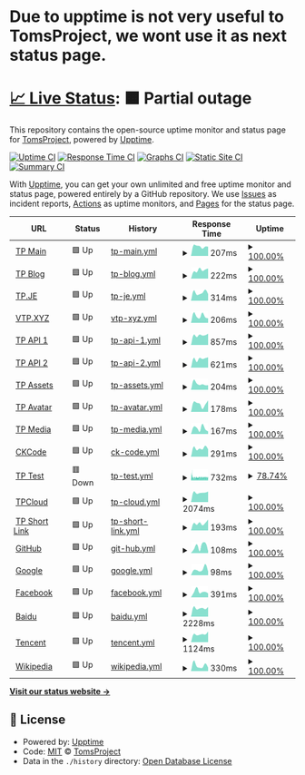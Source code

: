 # Due to upptime is not very useful to TomsProject, we wont use it as next status page.

# [📈 Live Status](https://tp-uptime.vercel.app): <!--live status--> **🟧 Partial outage**

This repository contains the open-source uptime monitor and status page for [TomsProject](https://www.projectoms.com/), powered by [Upptime](https://github.com/upptime/upptime).

[![Uptime CI](https://github.com/TomsProject/uptime/workflows/Uptime%20CI/badge.svg)](https://github.com/TomsProject/uptime/actions?query=workflow%3A%22Uptime+CI%22)
[![Response Time CI](https://github.com/TomsProject/uptime/workflows/Response%20Time%20CI/badge.svg)](https://github.com/TomsProject/uptime/actions?query=workflow%3A%22Response+Time+CI%22)
[![Graphs CI](https://github.com/TomsProject/uptime/workflows/Graphs%20CI/badge.svg)](https://github.com/TomsProject/uptime/actions?query=workflow%3A%22Graphs+CI%22)
[![Static Site CI](https://github.com/TomsProject/uptime/workflows/Static%20Site%20CI/badge.svg)](https://github.com/TomsProject/uptime/actions?query=workflow%3A%22Static+Site+CI%22)
[![Summary CI](https://github.com/TomsProject/uptime/workflows/Summary%20CI/badge.svg)](https://github.com/TomsProject/uptime/actions?query=workflow%3A%22Summary+CI%22)

With [Upptime](https://upptime.js.org), you can get your own unlimited and free uptime monitor and status page, powered entirely by a GitHub repository. We use [Issues](https://github.com/TomsProject/uptime/issues) as incident reports, [Actions](https://github.com/TomsProject/uptime/actions) as uptime monitors, and [Pages](https://tp-uptime.vercel.app) for the status page.

<!--start: status pages-->
<!-- This summary is generated by Upptime (https://github.com/upptime/upptime) -->
<!-- Do not edit this manually, your changes will be overwritten -->
<!-- prettier-ignore -->
| URL | Status | History | Response Time | Uptime |
| --- | ------ | ------- | ------------- | ------ |
| <img alt="" src="https://icons.duckduckgo.com/ip3/www.projectoms.com.ico" height="13"> [TP Main](https://www.projectoms.com/pc/) | 🟩 Up | [tp-main.yml](https://github.com/xprc/uptime/commits/HEAD/history/tp-main.yml) | <details><summary><img alt="Response time graph" src="./graphs/tp-main/response-time-week.png" height="20"> 207ms</summary><br><a href="https://tp-uptime.vercel.app/history/tp-main"><img alt="Response time 210" src="https://img.shields.io/endpoint?url=https%3A%2F%2Fraw.githubusercontent.com%2Fxprc%2Fuptime%2FHEAD%2Fapi%2Ftp-main%2Fresponse-time.json"></a><br><a href="https://tp-uptime.vercel.app/history/tp-main"><img alt="24-hour response time 201" src="https://img.shields.io/endpoint?url=https%3A%2F%2Fraw.githubusercontent.com%2Fxprc%2Fuptime%2FHEAD%2Fapi%2Ftp-main%2Fresponse-time-day.json"></a><br><a href="https://tp-uptime.vercel.app/history/tp-main"><img alt="7-day response time 207" src="https://img.shields.io/endpoint?url=https%3A%2F%2Fraw.githubusercontent.com%2Fxprc%2Fuptime%2FHEAD%2Fapi%2Ftp-main%2Fresponse-time-week.json"></a><br><a href="https://tp-uptime.vercel.app/history/tp-main"><img alt="30-day response time 234" src="https://img.shields.io/endpoint?url=https%3A%2F%2Fraw.githubusercontent.com%2Fxprc%2Fuptime%2FHEAD%2Fapi%2Ftp-main%2Fresponse-time-month.json"></a><br><a href="https://tp-uptime.vercel.app/history/tp-main"><img alt="1-year response time 217" src="https://img.shields.io/endpoint?url=https%3A%2F%2Fraw.githubusercontent.com%2Fxprc%2Fuptime%2FHEAD%2Fapi%2Ftp-main%2Fresponse-time-year.json"></a></details> | <details><summary><a href="https://tp-uptime.vercel.app/history/tp-main">100.00%</a></summary><a href="https://tp-uptime.vercel.app/history/tp-main"><img alt="All-time uptime 99.57%" src="https://img.shields.io/endpoint?url=https%3A%2F%2Fraw.githubusercontent.com%2Fxprc%2Fuptime%2FHEAD%2Fapi%2Ftp-main%2Fuptime.json"></a><br><a href="https://tp-uptime.vercel.app/history/tp-main"><img alt="24-hour uptime 100.00%" src="https://img.shields.io/endpoint?url=https%3A%2F%2Fraw.githubusercontent.com%2Fxprc%2Fuptime%2FHEAD%2Fapi%2Ftp-main%2Fuptime-day.json"></a><br><a href="https://tp-uptime.vercel.app/history/tp-main"><img alt="7-day uptime 100.00%" src="https://img.shields.io/endpoint?url=https%3A%2F%2Fraw.githubusercontent.com%2Fxprc%2Fuptime%2FHEAD%2Fapi%2Ftp-main%2Fuptime-week.json"></a><br><a href="https://tp-uptime.vercel.app/history/tp-main"><img alt="30-day uptime 100.00%" src="https://img.shields.io/endpoint?url=https%3A%2F%2Fraw.githubusercontent.com%2Fxprc%2Fuptime%2FHEAD%2Fapi%2Ftp-main%2Fuptime-month.json"></a><br><a href="https://tp-uptime.vercel.app/history/tp-main"><img alt="1-year uptime 98.80%" src="https://img.shields.io/endpoint?url=https%3A%2F%2Fraw.githubusercontent.com%2Fxprc%2Fuptime%2FHEAD%2Fapi%2Ftp-main%2Fuptime-year.json"></a></details>
| <img alt="" src="https://icons.duckduckgo.com/ip3/blog.projectoms.com.ico" height="13"> [TP Blog](https://blog.projectoms.com/) | 🟩 Up | [tp-blog.yml](https://github.com/xprc/uptime/commits/HEAD/history/tp-blog.yml) | <details><summary><img alt="Response time graph" src="./graphs/tp-blog/response-time-week.png" height="20"> 222ms</summary><br><a href="https://tp-uptime.vercel.app/history/tp-blog"><img alt="Response time 208" src="https://img.shields.io/endpoint?url=https%3A%2F%2Fraw.githubusercontent.com%2Fxprc%2Fuptime%2FHEAD%2Fapi%2Ftp-blog%2Fresponse-time.json"></a><br><a href="https://tp-uptime.vercel.app/history/tp-blog"><img alt="24-hour response time 264" src="https://img.shields.io/endpoint?url=https%3A%2F%2Fraw.githubusercontent.com%2Fxprc%2Fuptime%2FHEAD%2Fapi%2Ftp-blog%2Fresponse-time-day.json"></a><br><a href="https://tp-uptime.vercel.app/history/tp-blog"><img alt="7-day response time 222" src="https://img.shields.io/endpoint?url=https%3A%2F%2Fraw.githubusercontent.com%2Fxprc%2Fuptime%2FHEAD%2Fapi%2Ftp-blog%2Fresponse-time-week.json"></a><br><a href="https://tp-uptime.vercel.app/history/tp-blog"><img alt="30-day response time 241" src="https://img.shields.io/endpoint?url=https%3A%2F%2Fraw.githubusercontent.com%2Fxprc%2Fuptime%2FHEAD%2Fapi%2Ftp-blog%2Fresponse-time-month.json"></a><br><a href="https://tp-uptime.vercel.app/history/tp-blog"><img alt="1-year response time 214" src="https://img.shields.io/endpoint?url=https%3A%2F%2Fraw.githubusercontent.com%2Fxprc%2Fuptime%2FHEAD%2Fapi%2Ftp-blog%2Fresponse-time-year.json"></a></details> | <details><summary><a href="https://tp-uptime.vercel.app/history/tp-blog">100.00%</a></summary><a href="https://tp-uptime.vercel.app/history/tp-blog"><img alt="All-time uptime 99.57%" src="https://img.shields.io/endpoint?url=https%3A%2F%2Fraw.githubusercontent.com%2Fxprc%2Fuptime%2FHEAD%2Fapi%2Ftp-blog%2Fuptime.json"></a><br><a href="https://tp-uptime.vercel.app/history/tp-blog"><img alt="24-hour uptime 100.00%" src="https://img.shields.io/endpoint?url=https%3A%2F%2Fraw.githubusercontent.com%2Fxprc%2Fuptime%2FHEAD%2Fapi%2Ftp-blog%2Fuptime-day.json"></a><br><a href="https://tp-uptime.vercel.app/history/tp-blog"><img alt="7-day uptime 100.00%" src="https://img.shields.io/endpoint?url=https%3A%2F%2Fraw.githubusercontent.com%2Fxprc%2Fuptime%2FHEAD%2Fapi%2Ftp-blog%2Fuptime-week.json"></a><br><a href="https://tp-uptime.vercel.app/history/tp-blog"><img alt="30-day uptime 100.00%" src="https://img.shields.io/endpoint?url=https%3A%2F%2Fraw.githubusercontent.com%2Fxprc%2Fuptime%2FHEAD%2Fapi%2Ftp-blog%2Fuptime-month.json"></a><br><a href="https://tp-uptime.vercel.app/history/tp-blog"><img alt="1-year uptime 98.80%" src="https://img.shields.io/endpoint?url=https%3A%2F%2Fraw.githubusercontent.com%2Fxprc%2Fuptime%2FHEAD%2Fapi%2Ftp-blog%2Fuptime-year.json"></a></details>
| <img alt="" src="https://icons.duckduckgo.com/ip3/tp.je.ico" height="13"> [TP.JE](https://tp.je/) | 🟩 Up | [tp-je.yml](https://github.com/xprc/uptime/commits/HEAD/history/tp-je.yml) | <details><summary><img alt="Response time graph" src="./graphs/tp-je/response-time-week.png" height="20"> 314ms</summary><br><a href="https://tp-uptime.vercel.app/history/tp-je"><img alt="Response time 259" src="https://img.shields.io/endpoint?url=https%3A%2F%2Fraw.githubusercontent.com%2Fxprc%2Fuptime%2FHEAD%2Fapi%2Ftp-je%2Fresponse-time.json"></a><br><a href="https://tp-uptime.vercel.app/history/tp-je"><img alt="24-hour response time 260" src="https://img.shields.io/endpoint?url=https%3A%2F%2Fraw.githubusercontent.com%2Fxprc%2Fuptime%2FHEAD%2Fapi%2Ftp-je%2Fresponse-time-day.json"></a><br><a href="https://tp-uptime.vercel.app/history/tp-je"><img alt="7-day response time 314" src="https://img.shields.io/endpoint?url=https%3A%2F%2Fraw.githubusercontent.com%2Fxprc%2Fuptime%2FHEAD%2Fapi%2Ftp-je%2Fresponse-time-week.json"></a><br><a href="https://tp-uptime.vercel.app/history/tp-je"><img alt="30-day response time 288" src="https://img.shields.io/endpoint?url=https%3A%2F%2Fraw.githubusercontent.com%2Fxprc%2Fuptime%2FHEAD%2Fapi%2Ftp-je%2Fresponse-time-month.json"></a><br><a href="https://tp-uptime.vercel.app/history/tp-je"><img alt="1-year response time 258" src="https://img.shields.io/endpoint?url=https%3A%2F%2Fraw.githubusercontent.com%2Fxprc%2Fuptime%2FHEAD%2Fapi%2Ftp-je%2Fresponse-time-year.json"></a></details> | <details><summary><a href="https://tp-uptime.vercel.app/history/tp-je">100.00%</a></summary><a href="https://tp-uptime.vercel.app/history/tp-je"><img alt="All-time uptime 97.05%" src="https://img.shields.io/endpoint?url=https%3A%2F%2Fraw.githubusercontent.com%2Fxprc%2Fuptime%2FHEAD%2Fapi%2Ftp-je%2Fuptime.json"></a><br><a href="https://tp-uptime.vercel.app/history/tp-je"><img alt="24-hour uptime 100.00%" src="https://img.shields.io/endpoint?url=https%3A%2F%2Fraw.githubusercontent.com%2Fxprc%2Fuptime%2FHEAD%2Fapi%2Ftp-je%2Fuptime-day.json"></a><br><a href="https://tp-uptime.vercel.app/history/tp-je"><img alt="7-day uptime 100.00%" src="https://img.shields.io/endpoint?url=https%3A%2F%2Fraw.githubusercontent.com%2Fxprc%2Fuptime%2FHEAD%2Fapi%2Ftp-je%2Fuptime-week.json"></a><br><a href="https://tp-uptime.vercel.app/history/tp-je"><img alt="30-day uptime 100.00%" src="https://img.shields.io/endpoint?url=https%3A%2F%2Fraw.githubusercontent.com%2Fxprc%2Fuptime%2FHEAD%2Fapi%2Ftp-je%2Fuptime-month.json"></a><br><a href="https://tp-uptime.vercel.app/history/tp-je"><img alt="1-year uptime 90.33%" src="https://img.shields.io/endpoint?url=https%3A%2F%2Fraw.githubusercontent.com%2Fxprc%2Fuptime%2FHEAD%2Fapi%2Ftp-je%2Fuptime-year.json"></a></details>
| <img alt="" src="https://icons.duckduckgo.com/ip3/vtp.xyz.ico" height="13"> [VTP.XYZ](https://vtp.xyz/) | 🟩 Up | [vtp-xyz.yml](https://github.com/xprc/uptime/commits/HEAD/history/vtp-xyz.yml) | <details><summary><img alt="Response time graph" src="./graphs/vtp-xyz/response-time-week.png" height="20"> 206ms</summary><br><a href="https://tp-uptime.vercel.app/history/vtp-xyz"><img alt="Response time 190" src="https://img.shields.io/endpoint?url=https%3A%2F%2Fraw.githubusercontent.com%2Fxprc%2Fuptime%2FHEAD%2Fapi%2Fvtp-xyz%2Fresponse-time.json"></a><br><a href="https://tp-uptime.vercel.app/history/vtp-xyz"><img alt="24-hour response time 134" src="https://img.shields.io/endpoint?url=https%3A%2F%2Fraw.githubusercontent.com%2Fxprc%2Fuptime%2FHEAD%2Fapi%2Fvtp-xyz%2Fresponse-time-day.json"></a><br><a href="https://tp-uptime.vercel.app/history/vtp-xyz"><img alt="7-day response time 206" src="https://img.shields.io/endpoint?url=https%3A%2F%2Fraw.githubusercontent.com%2Fxprc%2Fuptime%2FHEAD%2Fapi%2Fvtp-xyz%2Fresponse-time-week.json"></a><br><a href="https://tp-uptime.vercel.app/history/vtp-xyz"><img alt="30-day response time 216" src="https://img.shields.io/endpoint?url=https%3A%2F%2Fraw.githubusercontent.com%2Fxprc%2Fuptime%2FHEAD%2Fapi%2Fvtp-xyz%2Fresponse-time-month.json"></a><br><a href="https://tp-uptime.vercel.app/history/vtp-xyz"><img alt="1-year response time 196" src="https://img.shields.io/endpoint?url=https%3A%2F%2Fraw.githubusercontent.com%2Fxprc%2Fuptime%2FHEAD%2Fapi%2Fvtp-xyz%2Fresponse-time-year.json"></a></details> | <details><summary><a href="https://tp-uptime.vercel.app/history/vtp-xyz">100.00%</a></summary><a href="https://tp-uptime.vercel.app/history/vtp-xyz"><img alt="All-time uptime 99.80%" src="https://img.shields.io/endpoint?url=https%3A%2F%2Fraw.githubusercontent.com%2Fxprc%2Fuptime%2FHEAD%2Fapi%2Fvtp-xyz%2Fuptime.json"></a><br><a href="https://tp-uptime.vercel.app/history/vtp-xyz"><img alt="24-hour uptime 100.00%" src="https://img.shields.io/endpoint?url=https%3A%2F%2Fraw.githubusercontent.com%2Fxprc%2Fuptime%2FHEAD%2Fapi%2Fvtp-xyz%2Fuptime-day.json"></a><br><a href="https://tp-uptime.vercel.app/history/vtp-xyz"><img alt="7-day uptime 100.00%" src="https://img.shields.io/endpoint?url=https%3A%2F%2Fraw.githubusercontent.com%2Fxprc%2Fuptime%2FHEAD%2Fapi%2Fvtp-xyz%2Fuptime-week.json"></a><br><a href="https://tp-uptime.vercel.app/history/vtp-xyz"><img alt="30-day uptime 100.00%" src="https://img.shields.io/endpoint?url=https%3A%2F%2Fraw.githubusercontent.com%2Fxprc%2Fuptime%2FHEAD%2Fapi%2Fvtp-xyz%2Fuptime-month.json"></a><br><a href="https://tp-uptime.vercel.app/history/vtp-xyz"><img alt="1-year uptime 99.91%" src="https://img.shields.io/endpoint?url=https%3A%2F%2Fraw.githubusercontent.com%2Fxprc%2Fuptime%2FHEAD%2Fapi%2Fvtp-xyz%2Fuptime-year.json"></a></details>
| <img alt="" src="https://icons.duckduckgo.com/ip3/api.projectoms.com.ico" height="13"> [TP API 1](https://api.projectoms.com/time) | 🟩 Up | [tp-api-1.yml](https://github.com/xprc/uptime/commits/HEAD/history/tp-api-1.yml) | <details><summary><img alt="Response time graph" src="./graphs/tp-api-1/response-time-week.png" height="20"> 857ms</summary><br><a href="https://tp-uptime.vercel.app/history/tp-api-1"><img alt="Response time 839" src="https://img.shields.io/endpoint?url=https%3A%2F%2Fraw.githubusercontent.com%2Fxprc%2Fuptime%2FHEAD%2Fapi%2Ftp-api-1%2Fresponse-time.json"></a><br><a href="https://tp-uptime.vercel.app/history/tp-api-1"><img alt="24-hour response time 982" src="https://img.shields.io/endpoint?url=https%3A%2F%2Fraw.githubusercontent.com%2Fxprc%2Fuptime%2FHEAD%2Fapi%2Ftp-api-1%2Fresponse-time-day.json"></a><br><a href="https://tp-uptime.vercel.app/history/tp-api-1"><img alt="7-day response time 857" src="https://img.shields.io/endpoint?url=https%3A%2F%2Fraw.githubusercontent.com%2Fxprc%2Fuptime%2FHEAD%2Fapi%2Ftp-api-1%2Fresponse-time-week.json"></a><br><a href="https://tp-uptime.vercel.app/history/tp-api-1"><img alt="30-day response time 877" src="https://img.shields.io/endpoint?url=https%3A%2F%2Fraw.githubusercontent.com%2Fxprc%2Fuptime%2FHEAD%2Fapi%2Ftp-api-1%2Fresponse-time-month.json"></a><br><a href="https://tp-uptime.vercel.app/history/tp-api-1"><img alt="1-year response time 837" src="https://img.shields.io/endpoint?url=https%3A%2F%2Fraw.githubusercontent.com%2Fxprc%2Fuptime%2FHEAD%2Fapi%2Ftp-api-1%2Fresponse-time-year.json"></a></details> | <details><summary><a href="https://tp-uptime.vercel.app/history/tp-api-1">100.00%</a></summary><a href="https://tp-uptime.vercel.app/history/tp-api-1"><img alt="All-time uptime 99.38%" src="https://img.shields.io/endpoint?url=https%3A%2F%2Fraw.githubusercontent.com%2Fxprc%2Fuptime%2FHEAD%2Fapi%2Ftp-api-1%2Fuptime.json"></a><br><a href="https://tp-uptime.vercel.app/history/tp-api-1"><img alt="24-hour uptime 100.00%" src="https://img.shields.io/endpoint?url=https%3A%2F%2Fraw.githubusercontent.com%2Fxprc%2Fuptime%2FHEAD%2Fapi%2Ftp-api-1%2Fuptime-day.json"></a><br><a href="https://tp-uptime.vercel.app/history/tp-api-1"><img alt="7-day uptime 100.00%" src="https://img.shields.io/endpoint?url=https%3A%2F%2Fraw.githubusercontent.com%2Fxprc%2Fuptime%2FHEAD%2Fapi%2Ftp-api-1%2Fuptime-week.json"></a><br><a href="https://tp-uptime.vercel.app/history/tp-api-1"><img alt="30-day uptime 100.00%" src="https://img.shields.io/endpoint?url=https%3A%2F%2Fraw.githubusercontent.com%2Fxprc%2Fuptime%2FHEAD%2Fapi%2Ftp-api-1%2Fuptime-month.json"></a><br><a href="https://tp-uptime.vercel.app/history/tp-api-1"><img alt="1-year uptime 98.77%" src="https://img.shields.io/endpoint?url=https%3A%2F%2Fraw.githubusercontent.com%2Fxprc%2Fuptime%2FHEAD%2Fapi%2Ftp-api-1%2Fuptime-year.json"></a></details>
| <img alt="" src="https://icons.duckduckgo.com/ip3/api1.projectoms.com.ico" height="13"> [TP API 2](https://api1.projectoms.com/time) | 🟩 Up | [tp-api-2.yml](https://github.com/xprc/uptime/commits/HEAD/history/tp-api-2.yml) | <details><summary><img alt="Response time graph" src="./graphs/tp-api-2/response-time-week.png" height="20"> 621ms</summary><br><a href="https://tp-uptime.vercel.app/history/tp-api-2"><img alt="Response time 617" src="https://img.shields.io/endpoint?url=https%3A%2F%2Fraw.githubusercontent.com%2Fxprc%2Fuptime%2FHEAD%2Fapi%2Ftp-api-2%2Fresponse-time.json"></a><br><a href="https://tp-uptime.vercel.app/history/tp-api-2"><img alt="24-hour response time 721" src="https://img.shields.io/endpoint?url=https%3A%2F%2Fraw.githubusercontent.com%2Fxprc%2Fuptime%2FHEAD%2Fapi%2Ftp-api-2%2Fresponse-time-day.json"></a><br><a href="https://tp-uptime.vercel.app/history/tp-api-2"><img alt="7-day response time 621" src="https://img.shields.io/endpoint?url=https%3A%2F%2Fraw.githubusercontent.com%2Fxprc%2Fuptime%2FHEAD%2Fapi%2Ftp-api-2%2Fresponse-time-week.json"></a><br><a href="https://tp-uptime.vercel.app/history/tp-api-2"><img alt="30-day response time 638" src="https://img.shields.io/endpoint?url=https%3A%2F%2Fraw.githubusercontent.com%2Fxprc%2Fuptime%2FHEAD%2Fapi%2Ftp-api-2%2Fresponse-time-month.json"></a><br><a href="https://tp-uptime.vercel.app/history/tp-api-2"><img alt="1-year response time 620" src="https://img.shields.io/endpoint?url=https%3A%2F%2Fraw.githubusercontent.com%2Fxprc%2Fuptime%2FHEAD%2Fapi%2Ftp-api-2%2Fresponse-time-year.json"></a></details> | <details><summary><a href="https://tp-uptime.vercel.app/history/tp-api-2">100.00%</a></summary><a href="https://tp-uptime.vercel.app/history/tp-api-2"><img alt="All-time uptime 99.52%" src="https://img.shields.io/endpoint?url=https%3A%2F%2Fraw.githubusercontent.com%2Fxprc%2Fuptime%2FHEAD%2Fapi%2Ftp-api-2%2Fuptime.json"></a><br><a href="https://tp-uptime.vercel.app/history/tp-api-2"><img alt="24-hour uptime 100.00%" src="https://img.shields.io/endpoint?url=https%3A%2F%2Fraw.githubusercontent.com%2Fxprc%2Fuptime%2FHEAD%2Fapi%2Ftp-api-2%2Fuptime-day.json"></a><br><a href="https://tp-uptime.vercel.app/history/tp-api-2"><img alt="7-day uptime 100.00%" src="https://img.shields.io/endpoint?url=https%3A%2F%2Fraw.githubusercontent.com%2Fxprc%2Fuptime%2FHEAD%2Fapi%2Ftp-api-2%2Fuptime-week.json"></a><br><a href="https://tp-uptime.vercel.app/history/tp-api-2"><img alt="30-day uptime 100.00%" src="https://img.shields.io/endpoint?url=https%3A%2F%2Fraw.githubusercontent.com%2Fxprc%2Fuptime%2FHEAD%2Fapi%2Ftp-api-2%2Fuptime-month.json"></a><br><a href="https://tp-uptime.vercel.app/history/tp-api-2"><img alt="1-year uptime 98.80%" src="https://img.shields.io/endpoint?url=https%3A%2F%2Fraw.githubusercontent.com%2Fxprc%2Fuptime%2FHEAD%2Fapi%2Ftp-api-2%2Fuptime-year.json"></a></details>
| <img alt="" src="https://icons.duckduckgo.com/ip3/assets.projectoms.com.ico" height="13"> [TP Assets](https://assets.projectoms.com/) | 🟩 Up | [tp-assets.yml](https://github.com/xprc/uptime/commits/HEAD/history/tp-assets.yml) | <details><summary><img alt="Response time graph" src="./graphs/tp-assets/response-time-week.png" height="20"> 204ms</summary><br><a href="https://tp-uptime.vercel.app/history/tp-assets"><img alt="Response time 202" src="https://img.shields.io/endpoint?url=https%3A%2F%2Fraw.githubusercontent.com%2Fxprc%2Fuptime%2FHEAD%2Fapi%2Ftp-assets%2Fresponse-time.json"></a><br><a href="https://tp-uptime.vercel.app/history/tp-assets"><img alt="24-hour response time 156" src="https://img.shields.io/endpoint?url=https%3A%2F%2Fraw.githubusercontent.com%2Fxprc%2Fuptime%2FHEAD%2Fapi%2Ftp-assets%2Fresponse-time-day.json"></a><br><a href="https://tp-uptime.vercel.app/history/tp-assets"><img alt="7-day response time 204" src="https://img.shields.io/endpoint?url=https%3A%2F%2Fraw.githubusercontent.com%2Fxprc%2Fuptime%2FHEAD%2Fapi%2Ftp-assets%2Fresponse-time-week.json"></a><br><a href="https://tp-uptime.vercel.app/history/tp-assets"><img alt="30-day response time 218" src="https://img.shields.io/endpoint?url=https%3A%2F%2Fraw.githubusercontent.com%2Fxprc%2Fuptime%2FHEAD%2Fapi%2Ftp-assets%2Fresponse-time-month.json"></a><br><a href="https://tp-uptime.vercel.app/history/tp-assets"><img alt="1-year response time 205" src="https://img.shields.io/endpoint?url=https%3A%2F%2Fraw.githubusercontent.com%2Fxprc%2Fuptime%2FHEAD%2Fapi%2Ftp-assets%2Fresponse-time-year.json"></a></details> | <details><summary><a href="https://tp-uptime.vercel.app/history/tp-assets">100.00%</a></summary><a href="https://tp-uptime.vercel.app/history/tp-assets"><img alt="All-time uptime 99.21%" src="https://img.shields.io/endpoint?url=https%3A%2F%2Fraw.githubusercontent.com%2Fxprc%2Fuptime%2FHEAD%2Fapi%2Ftp-assets%2Fuptime.json"></a><br><a href="https://tp-uptime.vercel.app/history/tp-assets"><img alt="24-hour uptime 100.00%" src="https://img.shields.io/endpoint?url=https%3A%2F%2Fraw.githubusercontent.com%2Fxprc%2Fuptime%2FHEAD%2Fapi%2Ftp-assets%2Fuptime-day.json"></a><br><a href="https://tp-uptime.vercel.app/history/tp-assets"><img alt="7-day uptime 100.00%" src="https://img.shields.io/endpoint?url=https%3A%2F%2Fraw.githubusercontent.com%2Fxprc%2Fuptime%2FHEAD%2Fapi%2Ftp-assets%2Fuptime-week.json"></a><br><a href="https://tp-uptime.vercel.app/history/tp-assets"><img alt="30-day uptime 100.00%" src="https://img.shields.io/endpoint?url=https%3A%2F%2Fraw.githubusercontent.com%2Fxprc%2Fuptime%2FHEAD%2Fapi%2Ftp-assets%2Fuptime-month.json"></a><br><a href="https://tp-uptime.vercel.app/history/tp-assets"><img alt="1-year uptime 97.77%" src="https://img.shields.io/endpoint?url=https%3A%2F%2Fraw.githubusercontent.com%2Fxprc%2Fuptime%2FHEAD%2Fapi%2Ftp-assets%2Fuptime-year.json"></a></details>
| <img alt="" src="https://icons.duckduckgo.com/ip3/avatar.projectoms.com.ico" height="13"> [TP Avatar](https://avatar.projectoms.com/) | 🟩 Up | [tp-avatar.yml](https://github.com/xprc/uptime/commits/HEAD/history/tp-avatar.yml) | <details><summary><img alt="Response time graph" src="./graphs/tp-avatar/response-time-week.png" height="20"> 178ms</summary><br><a href="https://tp-uptime.vercel.app/history/tp-avatar"><img alt="Response time 177" src="https://img.shields.io/endpoint?url=https%3A%2F%2Fraw.githubusercontent.com%2Fxprc%2Fuptime%2FHEAD%2Fapi%2Ftp-avatar%2Fresponse-time.json"></a><br><a href="https://tp-uptime.vercel.app/history/tp-avatar"><img alt="24-hour response time 249" src="https://img.shields.io/endpoint?url=https%3A%2F%2Fraw.githubusercontent.com%2Fxprc%2Fuptime%2FHEAD%2Fapi%2Ftp-avatar%2Fresponse-time-day.json"></a><br><a href="https://tp-uptime.vercel.app/history/tp-avatar"><img alt="7-day response time 178" src="https://img.shields.io/endpoint?url=https%3A%2F%2Fraw.githubusercontent.com%2Fxprc%2Fuptime%2FHEAD%2Fapi%2Ftp-avatar%2Fresponse-time-week.json"></a><br><a href="https://tp-uptime.vercel.app/history/tp-avatar"><img alt="30-day response time 198" src="https://img.shields.io/endpoint?url=https%3A%2F%2Fraw.githubusercontent.com%2Fxprc%2Fuptime%2FHEAD%2Fapi%2Ftp-avatar%2Fresponse-time-month.json"></a><br><a href="https://tp-uptime.vercel.app/history/tp-avatar"><img alt="1-year response time 177" src="https://img.shields.io/endpoint?url=https%3A%2F%2Fraw.githubusercontent.com%2Fxprc%2Fuptime%2FHEAD%2Fapi%2Ftp-avatar%2Fresponse-time-year.json"></a></details> | <details><summary><a href="https://tp-uptime.vercel.app/history/tp-avatar">100.00%</a></summary><a href="https://tp-uptime.vercel.app/history/tp-avatar"><img alt="All-time uptime 97.49%" src="https://img.shields.io/endpoint?url=https%3A%2F%2Fraw.githubusercontent.com%2Fxprc%2Fuptime%2FHEAD%2Fapi%2Ftp-avatar%2Fuptime.json"></a><br><a href="https://tp-uptime.vercel.app/history/tp-avatar"><img alt="24-hour uptime 100.00%" src="https://img.shields.io/endpoint?url=https%3A%2F%2Fraw.githubusercontent.com%2Fxprc%2Fuptime%2FHEAD%2Fapi%2Ftp-avatar%2Fuptime-day.json"></a><br><a href="https://tp-uptime.vercel.app/history/tp-avatar"><img alt="7-day uptime 100.00%" src="https://img.shields.io/endpoint?url=https%3A%2F%2Fraw.githubusercontent.com%2Fxprc%2Fuptime%2FHEAD%2Fapi%2Ftp-avatar%2Fuptime-week.json"></a><br><a href="https://tp-uptime.vercel.app/history/tp-avatar"><img alt="30-day uptime 100.00%" src="https://img.shields.io/endpoint?url=https%3A%2F%2Fraw.githubusercontent.com%2Fxprc%2Fuptime%2FHEAD%2Fapi%2Ftp-avatar%2Fuptime-month.json"></a><br><a href="https://tp-uptime.vercel.app/history/tp-avatar"><img alt="1-year uptime 92.24%" src="https://img.shields.io/endpoint?url=https%3A%2F%2Fraw.githubusercontent.com%2Fxprc%2Fuptime%2FHEAD%2Fapi%2Ftp-avatar%2Fuptime-year.json"></a></details>
| <img alt="" src="https://icons.duckduckgo.com/ip3/media.projectoms.com.ico" height="13"> [TP Media](https://media.projectoms.com/) | 🟩 Up | [tp-media.yml](https://github.com/xprc/uptime/commits/HEAD/history/tp-media.yml) | <details><summary><img alt="Response time graph" src="./graphs/tp-media/response-time-week.png" height="20"> 167ms</summary><br><a href="https://tp-uptime.vercel.app/history/tp-media"><img alt="Response time 172" src="https://img.shields.io/endpoint?url=https%3A%2F%2Fraw.githubusercontent.com%2Fxprc%2Fuptime%2FHEAD%2Fapi%2Ftp-media%2Fresponse-time.json"></a><br><a href="https://tp-uptime.vercel.app/history/tp-media"><img alt="24-hour response time 72" src="https://img.shields.io/endpoint?url=https%3A%2F%2Fraw.githubusercontent.com%2Fxprc%2Fuptime%2FHEAD%2Fapi%2Ftp-media%2Fresponse-time-day.json"></a><br><a href="https://tp-uptime.vercel.app/history/tp-media"><img alt="7-day response time 167" src="https://img.shields.io/endpoint?url=https%3A%2F%2Fraw.githubusercontent.com%2Fxprc%2Fuptime%2FHEAD%2Fapi%2Ftp-media%2Fresponse-time-week.json"></a><br><a href="https://tp-uptime.vercel.app/history/tp-media"><img alt="30-day response time 176" src="https://img.shields.io/endpoint?url=https%3A%2F%2Fraw.githubusercontent.com%2Fxprc%2Fuptime%2FHEAD%2Fapi%2Ftp-media%2Fresponse-time-month.json"></a><br><a href="https://tp-uptime.vercel.app/history/tp-media"><img alt="1-year response time 170" src="https://img.shields.io/endpoint?url=https%3A%2F%2Fraw.githubusercontent.com%2Fxprc%2Fuptime%2FHEAD%2Fapi%2Ftp-media%2Fresponse-time-year.json"></a></details> | <details><summary><a href="https://tp-uptime.vercel.app/history/tp-media">100.00%</a></summary><a href="https://tp-uptime.vercel.app/history/tp-media"><img alt="All-time uptime 95.87%" src="https://img.shields.io/endpoint?url=https%3A%2F%2Fraw.githubusercontent.com%2Fxprc%2Fuptime%2FHEAD%2Fapi%2Ftp-media%2Fuptime.json"></a><br><a href="https://tp-uptime.vercel.app/history/tp-media"><img alt="24-hour uptime 100.00%" src="https://img.shields.io/endpoint?url=https%3A%2F%2Fraw.githubusercontent.com%2Fxprc%2Fuptime%2FHEAD%2Fapi%2Ftp-media%2Fuptime-day.json"></a><br><a href="https://tp-uptime.vercel.app/history/tp-media"><img alt="7-day uptime 100.00%" src="https://img.shields.io/endpoint?url=https%3A%2F%2Fraw.githubusercontent.com%2Fxprc%2Fuptime%2FHEAD%2Fapi%2Ftp-media%2Fuptime-week.json"></a><br><a href="https://tp-uptime.vercel.app/history/tp-media"><img alt="30-day uptime 100.00%" src="https://img.shields.io/endpoint?url=https%3A%2F%2Fraw.githubusercontent.com%2Fxprc%2Fuptime%2FHEAD%2Fapi%2Ftp-media%2Fuptime-month.json"></a><br><a href="https://tp-uptime.vercel.app/history/tp-media"><img alt="1-year uptime 92.25%" src="https://img.shields.io/endpoint?url=https%3A%2F%2Fraw.githubusercontent.com%2Fxprc%2Fuptime%2FHEAD%2Fapi%2Ftp-media%2Fuptime-year.json"></a></details>
| <img alt="" src="https://icons.duckduckgo.com/ip3/www.ckbctc.com.ico" height="13"> [CKCode](https://www.ckbctc.com/) | 🟩 Up | [ck-code.yml](https://github.com/xprc/uptime/commits/HEAD/history/ck-code.yml) | <details><summary><img alt="Response time graph" src="./graphs/ck-code/response-time-week.png" height="20"> 291ms</summary><br><a href="https://tp-uptime.vercel.app/history/ck-code"><img alt="Response time 247" src="https://img.shields.io/endpoint?url=https%3A%2F%2Fraw.githubusercontent.com%2Fxprc%2Fuptime%2FHEAD%2Fapi%2Fck-code%2Fresponse-time.json"></a><br><a href="https://tp-uptime.vercel.app/history/ck-code"><img alt="24-hour response time 258" src="https://img.shields.io/endpoint?url=https%3A%2F%2Fraw.githubusercontent.com%2Fxprc%2Fuptime%2FHEAD%2Fapi%2Fck-code%2Fresponse-time-day.json"></a><br><a href="https://tp-uptime.vercel.app/history/ck-code"><img alt="7-day response time 291" src="https://img.shields.io/endpoint?url=https%3A%2F%2Fraw.githubusercontent.com%2Fxprc%2Fuptime%2FHEAD%2Fapi%2Fck-code%2Fresponse-time-week.json"></a><br><a href="https://tp-uptime.vercel.app/history/ck-code"><img alt="30-day response time 303" src="https://img.shields.io/endpoint?url=https%3A%2F%2Fraw.githubusercontent.com%2Fxprc%2Fuptime%2FHEAD%2Fapi%2Fck-code%2Fresponse-time-month.json"></a><br><a href="https://tp-uptime.vercel.app/history/ck-code"><img alt="1-year response time 269" src="https://img.shields.io/endpoint?url=https%3A%2F%2Fraw.githubusercontent.com%2Fxprc%2Fuptime%2FHEAD%2Fapi%2Fck-code%2Fresponse-time-year.json"></a></details> | <details><summary><a href="https://tp-uptime.vercel.app/history/ck-code">100.00%</a></summary><a href="https://tp-uptime.vercel.app/history/ck-code"><img alt="All-time uptime 99.23%" src="https://img.shields.io/endpoint?url=https%3A%2F%2Fraw.githubusercontent.com%2Fxprc%2Fuptime%2FHEAD%2Fapi%2Fck-code%2Fuptime.json"></a><br><a href="https://tp-uptime.vercel.app/history/ck-code"><img alt="24-hour uptime 100.00%" src="https://img.shields.io/endpoint?url=https%3A%2F%2Fraw.githubusercontent.com%2Fxprc%2Fuptime%2FHEAD%2Fapi%2Fck-code%2Fuptime-day.json"></a><br><a href="https://tp-uptime.vercel.app/history/ck-code"><img alt="7-day uptime 100.00%" src="https://img.shields.io/endpoint?url=https%3A%2F%2Fraw.githubusercontent.com%2Fxprc%2Fuptime%2FHEAD%2Fapi%2Fck-code%2Fuptime-week.json"></a><br><a href="https://tp-uptime.vercel.app/history/ck-code"><img alt="30-day uptime 100.00%" src="https://img.shields.io/endpoint?url=https%3A%2F%2Fraw.githubusercontent.com%2Fxprc%2Fuptime%2FHEAD%2Fapi%2Fck-code%2Fuptime-month.json"></a><br><a href="https://tp-uptime.vercel.app/history/ck-code"><img alt="1-year uptime 98.80%" src="https://img.shields.io/endpoint?url=https%3A%2F%2Fraw.githubusercontent.com%2Fxprc%2Fuptime%2FHEAD%2Fapi%2Fck-code%2Fuptime-year.json"></a></details>
| <img alt="" src="https://icons.duckduckgo.com/ip3/test.projectoms.com.ico" height="13"> [TP Test](https://test.projectoms.com/) | 🟥 Down | [tp-test.yml](https://github.com/xprc/uptime/commits/HEAD/history/tp-test.yml) | <details><summary><img alt="Response time graph" src="./graphs/tp-test/response-time-week.png" height="20"> 732ms</summary><br><a href="https://tp-uptime.vercel.app/history/tp-test"><img alt="Response time 677" src="https://img.shields.io/endpoint?url=https%3A%2F%2Fraw.githubusercontent.com%2Fxprc%2Fuptime%2FHEAD%2Fapi%2Ftp-test%2Fresponse-time.json"></a><br><a href="https://tp-uptime.vercel.app/history/tp-test"><img alt="24-hour response time 748" src="https://img.shields.io/endpoint?url=https%3A%2F%2Fraw.githubusercontent.com%2Fxprc%2Fuptime%2FHEAD%2Fapi%2Ftp-test%2Fresponse-time-day.json"></a><br><a href="https://tp-uptime.vercel.app/history/tp-test"><img alt="7-day response time 732" src="https://img.shields.io/endpoint?url=https%3A%2F%2Fraw.githubusercontent.com%2Fxprc%2Fuptime%2FHEAD%2Fapi%2Ftp-test%2Fresponse-time-week.json"></a><br><a href="https://tp-uptime.vercel.app/history/tp-test"><img alt="30-day response time 918" src="https://img.shields.io/endpoint?url=https%3A%2F%2Fraw.githubusercontent.com%2Fxprc%2Fuptime%2FHEAD%2Fapi%2Ftp-test%2Fresponse-time-month.json"></a><br><a href="https://tp-uptime.vercel.app/history/tp-test"><img alt="1-year response time 730" src="https://img.shields.io/endpoint?url=https%3A%2F%2Fraw.githubusercontent.com%2Fxprc%2Fuptime%2FHEAD%2Fapi%2Ftp-test%2Fresponse-time-year.json"></a></details> | <details><summary><a href="https://tp-uptime.vercel.app/history/tp-test">78.74%</a></summary><a href="https://tp-uptime.vercel.app/history/tp-test"><img alt="All-time uptime 99.88%" src="https://img.shields.io/endpoint?url=https%3A%2F%2Fraw.githubusercontent.com%2Fxprc%2Fuptime%2FHEAD%2Fapi%2Ftp-test%2Fuptime.json"></a><br><a href="https://tp-uptime.vercel.app/history/tp-test"><img alt="24-hour uptime 71.85%" src="https://img.shields.io/endpoint?url=https%3A%2F%2Fraw.githubusercontent.com%2Fxprc%2Fuptime%2FHEAD%2Fapi%2Ftp-test%2Fuptime-day.json"></a><br><a href="https://tp-uptime.vercel.app/history/tp-test"><img alt="7-day uptime 78.74%" src="https://img.shields.io/endpoint?url=https%3A%2F%2Fraw.githubusercontent.com%2Fxprc%2Fuptime%2FHEAD%2Fapi%2Ftp-test%2Fuptime-week.json"></a><br><a href="https://tp-uptime.vercel.app/history/tp-test"><img alt="30-day uptime 95.11%" src="https://img.shields.io/endpoint?url=https%3A%2F%2Fraw.githubusercontent.com%2Fxprc%2Fuptime%2FHEAD%2Fapi%2Ftp-test%2Fuptime-month.json"></a><br><a href="https://tp-uptime.vercel.app/history/tp-test"><img alt="1-year uptime 99.59%" src="https://img.shields.io/endpoint?url=https%3A%2F%2Fraw.githubusercontent.com%2Fxprc%2Fuptime%2FHEAD%2Fapi%2Ftp-test%2Fuptime-year.json"></a></details>
| <img alt="" src="https://icons.duckduckgo.com/ip3/cloud.tp.je.ico" height="13"> [TPCloud](https://cloud.tp.je/) | 🟩 Up | [tp-cloud.yml](https://github.com/xprc/uptime/commits/HEAD/history/tp-cloud.yml) | <details><summary><img alt="Response time graph" src="./graphs/tp-cloud/response-time-week.png" height="20"> 2074ms</summary><br><a href="https://tp-uptime.vercel.app/history/tp-cloud"><img alt="Response time 1661" src="https://img.shields.io/endpoint?url=https%3A%2F%2Fraw.githubusercontent.com%2Fxprc%2Fuptime%2FHEAD%2Fapi%2Ftp-cloud%2Fresponse-time.json"></a><br><a href="https://tp-uptime.vercel.app/history/tp-cloud"><img alt="24-hour response time 2278" src="https://img.shields.io/endpoint?url=https%3A%2F%2Fraw.githubusercontent.com%2Fxprc%2Fuptime%2FHEAD%2Fapi%2Ftp-cloud%2Fresponse-time-day.json"></a><br><a href="https://tp-uptime.vercel.app/history/tp-cloud"><img alt="7-day response time 2074" src="https://img.shields.io/endpoint?url=https%3A%2F%2Fraw.githubusercontent.com%2Fxprc%2Fuptime%2FHEAD%2Fapi%2Ftp-cloud%2Fresponse-time-week.json"></a><br><a href="https://tp-uptime.vercel.app/history/tp-cloud"><img alt="30-day response time 1934" src="https://img.shields.io/endpoint?url=https%3A%2F%2Fraw.githubusercontent.com%2Fxprc%2Fuptime%2FHEAD%2Fapi%2Ftp-cloud%2Fresponse-time-month.json"></a><br><a href="https://tp-uptime.vercel.app/history/tp-cloud"><img alt="1-year response time 1737" src="https://img.shields.io/endpoint?url=https%3A%2F%2Fraw.githubusercontent.com%2Fxprc%2Fuptime%2FHEAD%2Fapi%2Ftp-cloud%2Fresponse-time-year.json"></a></details> | <details><summary><a href="https://tp-uptime.vercel.app/history/tp-cloud">100.00%</a></summary><a href="https://tp-uptime.vercel.app/history/tp-cloud"><img alt="All-time uptime 78.21%" src="https://img.shields.io/endpoint?url=https%3A%2F%2Fraw.githubusercontent.com%2Fxprc%2Fuptime%2FHEAD%2Fapi%2Ftp-cloud%2Fuptime.json"></a><br><a href="https://tp-uptime.vercel.app/history/tp-cloud"><img alt="24-hour uptime 100.00%" src="https://img.shields.io/endpoint?url=https%3A%2F%2Fraw.githubusercontent.com%2Fxprc%2Fuptime%2FHEAD%2Fapi%2Ftp-cloud%2Fuptime-day.json"></a><br><a href="https://tp-uptime.vercel.app/history/tp-cloud"><img alt="7-day uptime 100.00%" src="https://img.shields.io/endpoint?url=https%3A%2F%2Fraw.githubusercontent.com%2Fxprc%2Fuptime%2FHEAD%2Fapi%2Ftp-cloud%2Fuptime-week.json"></a><br><a href="https://tp-uptime.vercel.app/history/tp-cloud"><img alt="30-day uptime 35.47%" src="https://img.shields.io/endpoint?url=https%3A%2F%2Fraw.githubusercontent.com%2Fxprc%2Fuptime%2FHEAD%2Fapi%2Ftp-cloud%2Fuptime-month.json"></a><br><a href="https://tp-uptime.vercel.app/history/tp-cloud"><img alt="1-year uptime 61.78%" src="https://img.shields.io/endpoint?url=https%3A%2F%2Fraw.githubusercontent.com%2Fxprc%2Fuptime%2FHEAD%2Fapi%2Ftp-cloud%2Fuptime-year.json"></a></details>
| <img alt="" src="https://icons.duckduckgo.com/ip3/s.tp.je.ico" height="13"> [TP Short Link](https://s.tp.je/) | 🟩 Up | [tp-short-link.yml](https://github.com/xprc/uptime/commits/HEAD/history/tp-short-link.yml) | <details><summary><img alt="Response time graph" src="./graphs/tp-short-link/response-time-week.png" height="20"> 193ms</summary><br><a href="https://tp-uptime.vercel.app/history/tp-short-link"><img alt="Response time 216" src="https://img.shields.io/endpoint?url=https%3A%2F%2Fraw.githubusercontent.com%2Fxprc%2Fuptime%2FHEAD%2Fapi%2Ftp-short-link%2Fresponse-time.json"></a><br><a href="https://tp-uptime.vercel.app/history/tp-short-link"><img alt="24-hour response time 284" src="https://img.shields.io/endpoint?url=https%3A%2F%2Fraw.githubusercontent.com%2Fxprc%2Fuptime%2FHEAD%2Fapi%2Ftp-short-link%2Fresponse-time-day.json"></a><br><a href="https://tp-uptime.vercel.app/history/tp-short-link"><img alt="7-day response time 193" src="https://img.shields.io/endpoint?url=https%3A%2F%2Fraw.githubusercontent.com%2Fxprc%2Fuptime%2FHEAD%2Fapi%2Ftp-short-link%2Fresponse-time-week.json"></a><br><a href="https://tp-uptime.vercel.app/history/tp-short-link"><img alt="30-day response time 230" src="https://img.shields.io/endpoint?url=https%3A%2F%2Fraw.githubusercontent.com%2Fxprc%2Fuptime%2FHEAD%2Fapi%2Ftp-short-link%2Fresponse-time-month.json"></a><br><a href="https://tp-uptime.vercel.app/history/tp-short-link"><img alt="1-year response time 208" src="https://img.shields.io/endpoint?url=https%3A%2F%2Fraw.githubusercontent.com%2Fxprc%2Fuptime%2FHEAD%2Fapi%2Ftp-short-link%2Fresponse-time-year.json"></a></details> | <details><summary><a href="https://tp-uptime.vercel.app/history/tp-short-link">100.00%</a></summary><a href="https://tp-uptime.vercel.app/history/tp-short-link"><img alt="All-time uptime 82.65%" src="https://img.shields.io/endpoint?url=https%3A%2F%2Fraw.githubusercontent.com%2Fxprc%2Fuptime%2FHEAD%2Fapi%2Ftp-short-link%2Fuptime.json"></a><br><a href="https://tp-uptime.vercel.app/history/tp-short-link"><img alt="24-hour uptime 100.00%" src="https://img.shields.io/endpoint?url=https%3A%2F%2Fraw.githubusercontent.com%2Fxprc%2Fuptime%2FHEAD%2Fapi%2Ftp-short-link%2Fuptime-day.json"></a><br><a href="https://tp-uptime.vercel.app/history/tp-short-link"><img alt="7-day uptime 100.00%" src="https://img.shields.io/endpoint?url=https%3A%2F%2Fraw.githubusercontent.com%2Fxprc%2Fuptime%2FHEAD%2Fapi%2Ftp-short-link%2Fuptime-week.json"></a><br><a href="https://tp-uptime.vercel.app/history/tp-short-link"><img alt="30-day uptime 35.97%" src="https://img.shields.io/endpoint?url=https%3A%2F%2Fraw.githubusercontent.com%2Fxprc%2Fuptime%2FHEAD%2Fapi%2Ftp-short-link%2Fuptime-month.json"></a><br><a href="https://tp-uptime.vercel.app/history/tp-short-link"><img alt="1-year uptime 82.43%" src="https://img.shields.io/endpoint?url=https%3A%2F%2Fraw.githubusercontent.com%2Fxprc%2Fuptime%2FHEAD%2Fapi%2Ftp-short-link%2Fuptime-year.json"></a></details>
| <img alt="" src="https://icons.duckduckgo.com/ip3/github.com.ico" height="13"> [GitHub](https://github.com/) | 🟩 Up | [git-hub.yml](https://github.com/xprc/uptime/commits/HEAD/history/git-hub.yml) | <details><summary><img alt="Response time graph" src="./graphs/git-hub/response-time-week.png" height="20"> 108ms</summary><br><a href="https://tp-uptime.vercel.app/history/git-hub"><img alt="Response time 135" src="https://img.shields.io/endpoint?url=https%3A%2F%2Fraw.githubusercontent.com%2Fxprc%2Fuptime%2FHEAD%2Fapi%2Fgit-hub%2Fresponse-time.json"></a><br><a href="https://tp-uptime.vercel.app/history/git-hub"><img alt="24-hour response time 32" src="https://img.shields.io/endpoint?url=https%3A%2F%2Fraw.githubusercontent.com%2Fxprc%2Fuptime%2FHEAD%2Fapi%2Fgit-hub%2Fresponse-time-day.json"></a><br><a href="https://tp-uptime.vercel.app/history/git-hub"><img alt="7-day response time 108" src="https://img.shields.io/endpoint?url=https%3A%2F%2Fraw.githubusercontent.com%2Fxprc%2Fuptime%2FHEAD%2Fapi%2Fgit-hub%2Fresponse-time-week.json"></a><br><a href="https://tp-uptime.vercel.app/history/git-hub"><img alt="30-day response time 101" src="https://img.shields.io/endpoint?url=https%3A%2F%2Fraw.githubusercontent.com%2Fxprc%2Fuptime%2FHEAD%2Fapi%2Fgit-hub%2Fresponse-time-month.json"></a><br><a href="https://tp-uptime.vercel.app/history/git-hub"><img alt="1-year response time 131" src="https://img.shields.io/endpoint?url=https%3A%2F%2Fraw.githubusercontent.com%2Fxprc%2Fuptime%2FHEAD%2Fapi%2Fgit-hub%2Fresponse-time-year.json"></a></details> | <details><summary><a href="https://tp-uptime.vercel.app/history/git-hub">100.00%</a></summary><a href="https://tp-uptime.vercel.app/history/git-hub"><img alt="All-time uptime 99.99%" src="https://img.shields.io/endpoint?url=https%3A%2F%2Fraw.githubusercontent.com%2Fxprc%2Fuptime%2FHEAD%2Fapi%2Fgit-hub%2Fuptime.json"></a><br><a href="https://tp-uptime.vercel.app/history/git-hub"><img alt="24-hour uptime 100.00%" src="https://img.shields.io/endpoint?url=https%3A%2F%2Fraw.githubusercontent.com%2Fxprc%2Fuptime%2FHEAD%2Fapi%2Fgit-hub%2Fuptime-day.json"></a><br><a href="https://tp-uptime.vercel.app/history/git-hub"><img alt="7-day uptime 100.00%" src="https://img.shields.io/endpoint?url=https%3A%2F%2Fraw.githubusercontent.com%2Fxprc%2Fuptime%2FHEAD%2Fapi%2Fgit-hub%2Fuptime-week.json"></a><br><a href="https://tp-uptime.vercel.app/history/git-hub"><img alt="30-day uptime 100.00%" src="https://img.shields.io/endpoint?url=https%3A%2F%2Fraw.githubusercontent.com%2Fxprc%2Fuptime%2FHEAD%2Fapi%2Fgit-hub%2Fuptime-month.json"></a><br><a href="https://tp-uptime.vercel.app/history/git-hub"><img alt="1-year uptime 99.99%" src="https://img.shields.io/endpoint?url=https%3A%2F%2Fraw.githubusercontent.com%2Fxprc%2Fuptime%2FHEAD%2Fapi%2Fgit-hub%2Fuptime-year.json"></a></details>
| <img alt="" src="https://icons.duckduckgo.com/ip3/www.google.com.ico" height="13"> [Google](https://www.google.com/) | 🟩 Up | [google.yml](https://github.com/xprc/uptime/commits/HEAD/history/google.yml) | <details><summary><img alt="Response time graph" src="./graphs/google/response-time-week.png" height="20"> 98ms</summary><br><a href="https://tp-uptime.vercel.app/history/google"><img alt="Response time 111" src="https://img.shields.io/endpoint?url=https%3A%2F%2Fraw.githubusercontent.com%2Fxprc%2Fuptime%2FHEAD%2Fapi%2Fgoogle%2Fresponse-time.json"></a><br><a href="https://tp-uptime.vercel.app/history/google"><img alt="24-hour response time 64" src="https://img.shields.io/endpoint?url=https%3A%2F%2Fraw.githubusercontent.com%2Fxprc%2Fuptime%2FHEAD%2Fapi%2Fgoogle%2Fresponse-time-day.json"></a><br><a href="https://tp-uptime.vercel.app/history/google"><img alt="7-day response time 98" src="https://img.shields.io/endpoint?url=https%3A%2F%2Fraw.githubusercontent.com%2Fxprc%2Fuptime%2FHEAD%2Fapi%2Fgoogle%2Fresponse-time-week.json"></a><br><a href="https://tp-uptime.vercel.app/history/google"><img alt="30-day response time 102" src="https://img.shields.io/endpoint?url=https%3A%2F%2Fraw.githubusercontent.com%2Fxprc%2Fuptime%2FHEAD%2Fapi%2Fgoogle%2Fresponse-time-month.json"></a><br><a href="https://tp-uptime.vercel.app/history/google"><img alt="1-year response time 112" src="https://img.shields.io/endpoint?url=https%3A%2F%2Fraw.githubusercontent.com%2Fxprc%2Fuptime%2FHEAD%2Fapi%2Fgoogle%2Fresponse-time-year.json"></a></details> | <details><summary><a href="https://tp-uptime.vercel.app/history/google">100.00%</a></summary><a href="https://tp-uptime.vercel.app/history/google"><img alt="All-time uptime 99.99%" src="https://img.shields.io/endpoint?url=https%3A%2F%2Fraw.githubusercontent.com%2Fxprc%2Fuptime%2FHEAD%2Fapi%2Fgoogle%2Fuptime.json"></a><br><a href="https://tp-uptime.vercel.app/history/google"><img alt="24-hour uptime 100.00%" src="https://img.shields.io/endpoint?url=https%3A%2F%2Fraw.githubusercontent.com%2Fxprc%2Fuptime%2FHEAD%2Fapi%2Fgoogle%2Fuptime-day.json"></a><br><a href="https://tp-uptime.vercel.app/history/google"><img alt="7-day uptime 100.00%" src="https://img.shields.io/endpoint?url=https%3A%2F%2Fraw.githubusercontent.com%2Fxprc%2Fuptime%2FHEAD%2Fapi%2Fgoogle%2Fuptime-week.json"></a><br><a href="https://tp-uptime.vercel.app/history/google"><img alt="30-day uptime 100.00%" src="https://img.shields.io/endpoint?url=https%3A%2F%2Fraw.githubusercontent.com%2Fxprc%2Fuptime%2FHEAD%2Fapi%2Fgoogle%2Fuptime-month.json"></a><br><a href="https://tp-uptime.vercel.app/history/google"><img alt="1-year uptime 99.99%" src="https://img.shields.io/endpoint?url=https%3A%2F%2Fraw.githubusercontent.com%2Fxprc%2Fuptime%2FHEAD%2Fapi%2Fgoogle%2Fuptime-year.json"></a></details>
| <img alt="" src="https://icons.duckduckgo.com/ip3/www.facebook.com.ico" height="13"> [Facebook](https://www.facebook.com/) | 🟩 Up | [facebook.yml](https://github.com/xprc/uptime/commits/HEAD/history/facebook.yml) | <details><summary><img alt="Response time graph" src="./graphs/facebook/response-time-week.png" height="20"> 391ms</summary><br><a href="https://tp-uptime.vercel.app/history/facebook"><img alt="Response time 325" src="https://img.shields.io/endpoint?url=https%3A%2F%2Fraw.githubusercontent.com%2Fxprc%2Fuptime%2FHEAD%2Fapi%2Ffacebook%2Fresponse-time.json"></a><br><a href="https://tp-uptime.vercel.app/history/facebook"><img alt="24-hour response time 278" src="https://img.shields.io/endpoint?url=https%3A%2F%2Fraw.githubusercontent.com%2Fxprc%2Fuptime%2FHEAD%2Fapi%2Ffacebook%2Fresponse-time-day.json"></a><br><a href="https://tp-uptime.vercel.app/history/facebook"><img alt="7-day response time 391" src="https://img.shields.io/endpoint?url=https%3A%2F%2Fraw.githubusercontent.com%2Fxprc%2Fuptime%2FHEAD%2Fapi%2Ffacebook%2Fresponse-time-week.json"></a><br><a href="https://tp-uptime.vercel.app/history/facebook"><img alt="30-day response time 430" src="https://img.shields.io/endpoint?url=https%3A%2F%2Fraw.githubusercontent.com%2Fxprc%2Fuptime%2FHEAD%2Fapi%2Ffacebook%2Fresponse-time-month.json"></a><br><a href="https://tp-uptime.vercel.app/history/facebook"><img alt="1-year response time 343" src="https://img.shields.io/endpoint?url=https%3A%2F%2Fraw.githubusercontent.com%2Fxprc%2Fuptime%2FHEAD%2Fapi%2Ffacebook%2Fresponse-time-year.json"></a></details> | <details><summary><a href="https://tp-uptime.vercel.app/history/facebook">100.00%</a></summary><a href="https://tp-uptime.vercel.app/history/facebook"><img alt="All-time uptime 99.98%" src="https://img.shields.io/endpoint?url=https%3A%2F%2Fraw.githubusercontent.com%2Fxprc%2Fuptime%2FHEAD%2Fapi%2Ffacebook%2Fuptime.json"></a><br><a href="https://tp-uptime.vercel.app/history/facebook"><img alt="24-hour uptime 100.00%" src="https://img.shields.io/endpoint?url=https%3A%2F%2Fraw.githubusercontent.com%2Fxprc%2Fuptime%2FHEAD%2Fapi%2Ffacebook%2Fuptime-day.json"></a><br><a href="https://tp-uptime.vercel.app/history/facebook"><img alt="7-day uptime 100.00%" src="https://img.shields.io/endpoint?url=https%3A%2F%2Fraw.githubusercontent.com%2Fxprc%2Fuptime%2FHEAD%2Fapi%2Ffacebook%2Fuptime-week.json"></a><br><a href="https://tp-uptime.vercel.app/history/facebook"><img alt="30-day uptime 100.00%" src="https://img.shields.io/endpoint?url=https%3A%2F%2Fraw.githubusercontent.com%2Fxprc%2Fuptime%2FHEAD%2Fapi%2Ffacebook%2Fuptime-month.json"></a><br><a href="https://tp-uptime.vercel.app/history/facebook"><img alt="1-year uptime 99.99%" src="https://img.shields.io/endpoint?url=https%3A%2F%2Fraw.githubusercontent.com%2Fxprc%2Fuptime%2FHEAD%2Fapi%2Ffacebook%2Fuptime-year.json"></a></details>
| <img alt="" src="https://icons.duckduckgo.com/ip3/www.baidu.com.ico" height="13"> [Baidu](https://www.baidu.com/) | 🟩 Up | [baidu.yml](https://github.com/xprc/uptime/commits/HEAD/history/baidu.yml) | <details><summary><img alt="Response time graph" src="./graphs/baidu/response-time-week.png" height="20"> 2228ms</summary><br><a href="https://tp-uptime.vercel.app/history/baidu"><img alt="Response time 2219" src="https://img.shields.io/endpoint?url=https%3A%2F%2Fraw.githubusercontent.com%2Fxprc%2Fuptime%2FHEAD%2Fapi%2Fbaidu%2Fresponse-time.json"></a><br><a href="https://tp-uptime.vercel.app/history/baidu"><img alt="24-hour response time 2493" src="https://img.shields.io/endpoint?url=https%3A%2F%2Fraw.githubusercontent.com%2Fxprc%2Fuptime%2FHEAD%2Fapi%2Fbaidu%2Fresponse-time-day.json"></a><br><a href="https://tp-uptime.vercel.app/history/baidu"><img alt="7-day response time 2228" src="https://img.shields.io/endpoint?url=https%3A%2F%2Fraw.githubusercontent.com%2Fxprc%2Fuptime%2FHEAD%2Fapi%2Fbaidu%2Fresponse-time-week.json"></a><br><a href="https://tp-uptime.vercel.app/history/baidu"><img alt="30-day response time 2313" src="https://img.shields.io/endpoint?url=https%3A%2F%2Fraw.githubusercontent.com%2Fxprc%2Fuptime%2FHEAD%2Fapi%2Fbaidu%2Fresponse-time-month.json"></a><br><a href="https://tp-uptime.vercel.app/history/baidu"><img alt="1-year response time 2219" src="https://img.shields.io/endpoint?url=https%3A%2F%2Fraw.githubusercontent.com%2Fxprc%2Fuptime%2FHEAD%2Fapi%2Fbaidu%2Fresponse-time-year.json"></a></details> | <details><summary><a href="https://tp-uptime.vercel.app/history/baidu">100.00%</a></summary><a href="https://tp-uptime.vercel.app/history/baidu"><img alt="All-time uptime 99.87%" src="https://img.shields.io/endpoint?url=https%3A%2F%2Fraw.githubusercontent.com%2Fxprc%2Fuptime%2FHEAD%2Fapi%2Fbaidu%2Fuptime.json"></a><br><a href="https://tp-uptime.vercel.app/history/baidu"><img alt="24-hour uptime 100.00%" src="https://img.shields.io/endpoint?url=https%3A%2F%2Fraw.githubusercontent.com%2Fxprc%2Fuptime%2FHEAD%2Fapi%2Fbaidu%2Fuptime-day.json"></a><br><a href="https://tp-uptime.vercel.app/history/baidu"><img alt="7-day uptime 100.00%" src="https://img.shields.io/endpoint?url=https%3A%2F%2Fraw.githubusercontent.com%2Fxprc%2Fuptime%2FHEAD%2Fapi%2Fbaidu%2Fuptime-week.json"></a><br><a href="https://tp-uptime.vercel.app/history/baidu"><img alt="30-day uptime 100.00%" src="https://img.shields.io/endpoint?url=https%3A%2F%2Fraw.githubusercontent.com%2Fxprc%2Fuptime%2FHEAD%2Fapi%2Fbaidu%2Fuptime-month.json"></a><br><a href="https://tp-uptime.vercel.app/history/baidu"><img alt="1-year uptime 99.86%" src="https://img.shields.io/endpoint?url=https%3A%2F%2Fraw.githubusercontent.com%2Fxprc%2Fuptime%2FHEAD%2Fapi%2Fbaidu%2Fuptime-year.json"></a></details>
| <img alt="" src="https://icons.duckduckgo.com/ip3/www.qq.com.ico" height="13"> [Tencent](https://www.qq.com/) | 🟩 Up | [tencent.yml](https://github.com/xprc/uptime/commits/HEAD/history/tencent.yml) | <details><summary><img alt="Response time graph" src="./graphs/tencent/response-time-week.png" height="20"> 1124ms</summary><br><a href="https://tp-uptime.vercel.app/history/tencent"><img alt="Response time 632" src="https://img.shields.io/endpoint?url=https%3A%2F%2Fraw.githubusercontent.com%2Fxprc%2Fuptime%2FHEAD%2Fapi%2Ftencent%2Fresponse-time.json"></a><br><a href="https://tp-uptime.vercel.app/history/tencent"><img alt="24-hour response time 1470" src="https://img.shields.io/endpoint?url=https%3A%2F%2Fraw.githubusercontent.com%2Fxprc%2Fuptime%2FHEAD%2Fapi%2Ftencent%2Fresponse-time-day.json"></a><br><a href="https://tp-uptime.vercel.app/history/tencent"><img alt="7-day response time 1124" src="https://img.shields.io/endpoint?url=https%3A%2F%2Fraw.githubusercontent.com%2Fxprc%2Fuptime%2FHEAD%2Fapi%2Ftencent%2Fresponse-time-week.json"></a><br><a href="https://tp-uptime.vercel.app/history/tencent"><img alt="30-day response time 1056" src="https://img.shields.io/endpoint?url=https%3A%2F%2Fraw.githubusercontent.com%2Fxprc%2Fuptime%2FHEAD%2Fapi%2Ftencent%2Fresponse-time-month.json"></a><br><a href="https://tp-uptime.vercel.app/history/tencent"><img alt="1-year response time 675" src="https://img.shields.io/endpoint?url=https%3A%2F%2Fraw.githubusercontent.com%2Fxprc%2Fuptime%2FHEAD%2Fapi%2Ftencent%2Fresponse-time-year.json"></a></details> | <details><summary><a href="https://tp-uptime.vercel.app/history/tencent">100.00%</a></summary><a href="https://tp-uptime.vercel.app/history/tencent"><img alt="All-time uptime 99.98%" src="https://img.shields.io/endpoint?url=https%3A%2F%2Fraw.githubusercontent.com%2Fxprc%2Fuptime%2FHEAD%2Fapi%2Ftencent%2Fuptime.json"></a><br><a href="https://tp-uptime.vercel.app/history/tencent"><img alt="24-hour uptime 100.00%" src="https://img.shields.io/endpoint?url=https%3A%2F%2Fraw.githubusercontent.com%2Fxprc%2Fuptime%2FHEAD%2Fapi%2Ftencent%2Fuptime-day.json"></a><br><a href="https://tp-uptime.vercel.app/history/tencent"><img alt="7-day uptime 100.00%" src="https://img.shields.io/endpoint?url=https%3A%2F%2Fraw.githubusercontent.com%2Fxprc%2Fuptime%2FHEAD%2Fapi%2Ftencent%2Fuptime-week.json"></a><br><a href="https://tp-uptime.vercel.app/history/tencent"><img alt="30-day uptime 100.00%" src="https://img.shields.io/endpoint?url=https%3A%2F%2Fraw.githubusercontent.com%2Fxprc%2Fuptime%2FHEAD%2Fapi%2Ftencent%2Fuptime-month.json"></a><br><a href="https://tp-uptime.vercel.app/history/tencent"><img alt="1-year uptime 99.98%" src="https://img.shields.io/endpoint?url=https%3A%2F%2Fraw.githubusercontent.com%2Fxprc%2Fuptime%2FHEAD%2Fapi%2Ftencent%2Fuptime-year.json"></a></details>
| <img alt="" src="https://icons.duckduckgo.com/ip3/en.wikipedia.org.ico" height="13"> [Wikipedia](https://en.wikipedia.org) | 🟩 Up | [wikipedia.yml](https://github.com/xprc/uptime/commits/HEAD/history/wikipedia.yml) | <details><summary><img alt="Response time graph" src="./graphs/wikipedia/response-time-week.png" height="20"> 330ms</summary><br><a href="https://tp-uptime.vercel.app/history/wikipedia"><img alt="Response time 216" src="https://img.shields.io/endpoint?url=https%3A%2F%2Fraw.githubusercontent.com%2Fxprc%2Fuptime%2FHEAD%2Fapi%2Fwikipedia%2Fresponse-time.json"></a><br><a href="https://tp-uptime.vercel.app/history/wikipedia"><img alt="24-hour response time 214" src="https://img.shields.io/endpoint?url=https%3A%2F%2Fraw.githubusercontent.com%2Fxprc%2Fuptime%2FHEAD%2Fapi%2Fwikipedia%2Fresponse-time-day.json"></a><br><a href="https://tp-uptime.vercel.app/history/wikipedia"><img alt="7-day response time 330" src="https://img.shields.io/endpoint?url=https%3A%2F%2Fraw.githubusercontent.com%2Fxprc%2Fuptime%2FHEAD%2Fapi%2Fwikipedia%2Fresponse-time-week.json"></a><br><a href="https://tp-uptime.vercel.app/history/wikipedia"><img alt="30-day response time 230" src="https://img.shields.io/endpoint?url=https%3A%2F%2Fraw.githubusercontent.com%2Fxprc%2Fuptime%2FHEAD%2Fapi%2Fwikipedia%2Fresponse-time-month.json"></a><br><a href="https://tp-uptime.vercel.app/history/wikipedia"><img alt="1-year response time 220" src="https://img.shields.io/endpoint?url=https%3A%2F%2Fraw.githubusercontent.com%2Fxprc%2Fuptime%2FHEAD%2Fapi%2Fwikipedia%2Fresponse-time-year.json"></a></details> | <details><summary><a href="https://tp-uptime.vercel.app/history/wikipedia">100.00%</a></summary><a href="https://tp-uptime.vercel.app/history/wikipedia"><img alt="All-time uptime 99.99%" src="https://img.shields.io/endpoint?url=https%3A%2F%2Fraw.githubusercontent.com%2Fxprc%2Fuptime%2FHEAD%2Fapi%2Fwikipedia%2Fuptime.json"></a><br><a href="https://tp-uptime.vercel.app/history/wikipedia"><img alt="24-hour uptime 100.00%" src="https://img.shields.io/endpoint?url=https%3A%2F%2Fraw.githubusercontent.com%2Fxprc%2Fuptime%2FHEAD%2Fapi%2Fwikipedia%2Fuptime-day.json"></a><br><a href="https://tp-uptime.vercel.app/history/wikipedia"><img alt="7-day uptime 100.00%" src="https://img.shields.io/endpoint?url=https%3A%2F%2Fraw.githubusercontent.com%2Fxprc%2Fuptime%2FHEAD%2Fapi%2Fwikipedia%2Fuptime-week.json"></a><br><a href="https://tp-uptime.vercel.app/history/wikipedia"><img alt="30-day uptime 100.00%" src="https://img.shields.io/endpoint?url=https%3A%2F%2Fraw.githubusercontent.com%2Fxprc%2Fuptime%2FHEAD%2Fapi%2Fwikipedia%2Fuptime-month.json"></a><br><a href="https://tp-uptime.vercel.app/history/wikipedia"><img alt="1-year uptime 99.99%" src="https://img.shields.io/endpoint?url=https%3A%2F%2Fraw.githubusercontent.com%2Fxprc%2Fuptime%2FHEAD%2Fapi%2Fwikipedia%2Fuptime-year.json"></a></details>

<!--end: status pages-->

[**Visit our status website →**](https://tp-uptime.vercel.app)

## 📄 License

- Powered by: [Upptime](https://github.com/upptime/upptime)
- Code: [MIT](./LICENSE) © [TomsProject](https://www.projectoms.com/)
- Data in the `./history` directory: [Open Database License](https://opendatacommons.org/licenses/odbl/1-0/)
